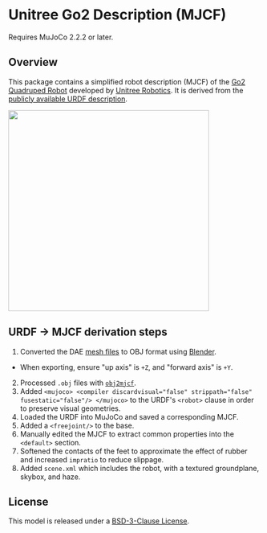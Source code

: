 # Unitree Go2 Description (MJCF)

Requires MuJoCo 2.2.2 or later.

## Overview

This package contains a simplified robot description (MJCF) of the [Go2
Quadruped Robot](https://www.unitree.com/products/go2/) developed by [Unitree
Robotics](https://www.unitree.com/). It is derived from the [publicly available
URDF
description](https://github.com/unitreerobotics/unitree_ros/tree/master/robots/go2_description).

<p float="left">
  <img src="go2.png" width="400">
</p>

## URDF → MJCF derivation steps

1. Converted the DAE [mesh
   files](https://github.com/unitreerobotics/unitree_mujoco/tree/main/data/a1/meshes)
to OBJ format using [Blender](https://www.blender.org/).
  - When exporting, ensure "up axis" is `+Z`, and "forward axis" is `+Y`.
2. Processed `.obj` files with [`obj2mjcf`](https://github.com/kevinzakka/obj2mjcf).
3. Added `<mujoco> <compiler discardvisual="false" strippath="false" fusestatic="false"/> </mujoco>` to the URDF's
   `<robot>` clause in order to preserve visual geometries.
4. Loaded the URDF into MuJoCo and saved a corresponding MJCF.
5. Added a `<freejoint/>` to the base.
6. Manually edited the MJCF to extract common properties into the `<default>` section.
7. Softened the contacts of the feet to approximate the effect of rubber and
   increased `impratio` to reduce slippage.
8. Added `scene.xml` which includes the robot, with a textured groundplane, skybox, and haze.

## License

This model is released under a [BSD-3-Clause License](LICENSE).
